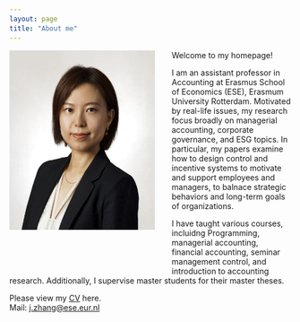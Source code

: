 ```yaml
---
layout: page
title: "About me"
---
```


<img style="border: 0px solid ; width: 260px; height: 320px; float: left; padding:0px 30px 80px 0px" src="/images/photo_J.Zhang.jpeg" alt="hi" class="inline-block">
Welcome to my homepage!

I am an assistant professor in Accounting at Erasmus School of Economics (ESE), Erasmum University Rotterdam. Motivated by real-life issues, my research focus broadly on managerial accounting, corporate governance, and ESG topics. In particular, my papers examine how to design control and incentive systems to motivate and support employees and managers, to balnace strategic behaviors and long-term goals of organizations. 

I have taught various courses, incluidng Programming, managerial accounting, financial accounting, seminar management control, and introduction to accounting research. Additionally, I supervise master students for their master theses. 

Please view my [CV](https://) here. <br>
Mail: [j.zhang@ese.eur.nl](mailto:j.zhang@ese.eur.nl)

